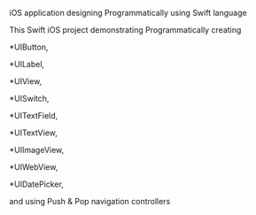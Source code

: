 iOS application designing Programmatically using Swift language


This Swift iOS project demonstrating Programmatically creating 

*UIButton,

*UILabel,

*UIView,

*UISwitch,

*UITextField,

*UITextView,

*UIImageView,

*UIWebView,

*UIDatePicker,

and using Push & Pop navigation controllers
